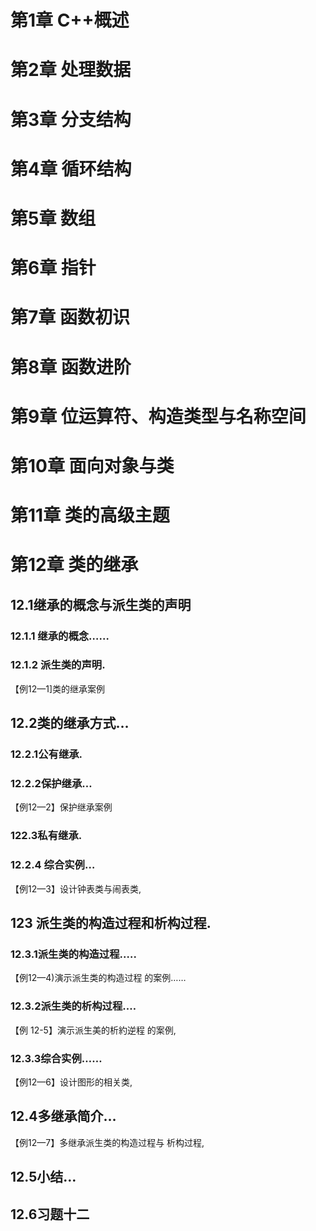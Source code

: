 # 第1章  C++概述

# 第2章 处理数据

# 第3章 分支结构

# 第4章 循环结构

# 第5章 数组

# 第6章 指针

# 第7章 函数初识

# 第8章 函数进阶

# 第9章 位运算符、构造类型与名称空间

# 第10章 面向对象与类

# 第11章 类的高级主题

# 第12章 类的继承

## 12.1继承的概念与派生类的声明

### 12.1.1 继承的概念……

### 12.1.2 派生类的声明.

【例12—1]类的继承案例

## 12.2类的继承方式…

### 12.2.1公有继承.

### 12.2.2保护继承…

【例12—2】保护继承案例

### 122.3私有继承.

### 12.2.4 综合实例…

【例12—3】设计钟表类与闹表类,

## 123 派生类的构造过程和析构过程.

### 12.3.1派生类的构造过程.….

【例12—4)演示派生类的构造过程
的案例……

### 12.3.2派生类的析构过程.…

【例 12-5】演示派生美的析約逆程
的案例,

### 12.3.3综合实例……

【例12—6】设计图形的相关类,

## 12.4多继承简介…

【例12—7】多继承派生类的构造过程与
析构过程,

## 12.5小结…

## 12.6习题十二











